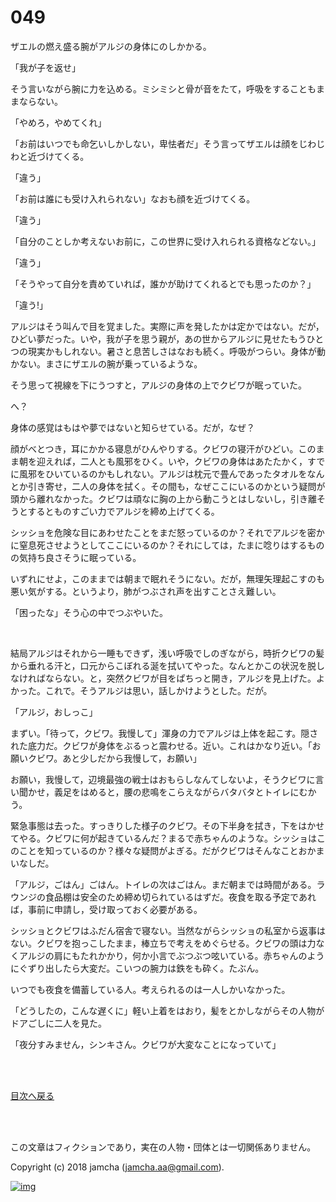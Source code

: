 # 049

ザエルの燃え盛る腕がアルジの身体にのしかかる。  

「我が子を返せ」  

そう言いながら腕に力を込める。ミシミシと骨が音をたて，呼吸をすることもままならない。  

「やめろ，やめてくれ」  

「お前はいつでも命乞いしかしない，卑怯者だ」そう言ってザエルは顔をじわじわと近づけてくる。  

「違う」  

「お前は誰にも受け入れられない」なおも顔を近づけてくる。  

「違う」  

「自分のことしか考えないお前に，この世界に受け入れられる資格などない。」  

「違う」  

「そうやって自分を責めていれば，誰かが助けてくれるとでも思ったのか？」  

「違う!」  

アルジはそう叫んで目を覚ました。実際に声を発したかは定かではない。だが，ひどい夢だった。いや，我が子を思う親が，あの世からアルジに見せたもうひとつの現実かもしれない。暑さと息苦しさはなおも続く。呼吸がつらい。身体が動かない。まさにザエルの腕が乗っているような。  

そう思って視線を下にうつすと，アルジの身体の上でクビワが眠っていた。  

へ？  

身体の感覚はもはや夢ではないと知らせている。だが，なぜ？  

顔がべとつき，耳にかかる寝息がひんやりする。クビワの寝汗がひどい。このまま朝を迎えれば，二人とも風邪をひく。いや，クビワの身体はあたたかく，すでに風邪をひいているのかもしれない。アルジは枕元で畳んであったタオルをなんとか引き寄せ，二人の身体を拭く。その間も，なぜここにいるのかという疑問が頭から離れなかった。クビワは頑なに胸の上から動こうとはしないし，引き離そうとするとものすごい力でアルジを締め上げてくる。  

シッショを危険な目にあわせたことをまだ怒っているのか？それでアルジを密かに窒息死させようとしてここにいるのか？それにしては，たまに唸りはするものの気持ち良さそうに眠っている。  

いずれにせよ，このままでは朝まで眠れそうにない。だが，無理矢理起こすのも悪い気がする。というより，肺がつぶされ声を出すことさえ難しい。  

「困ったな」そう心の中でつぶやいた。  

<br>  

結局アルジはそれから一睡もできず，浅い呼吸でしのぎながら，時折クビワの髪から垂れる汗と，口元からこぼれる涎を拭いてやった。なんとかこの状況を脱しなければならない。と，突然クビワが目をぱちっと開き，アルジを見上げた。よかった。これで。そうアルジは思い，話しかけようとした。だが。  

「アルジ，おしっこ」  

まずい。「待って，クビワ。我慢して」渾身の力でアルジは上体を起こす。隠された底力だ。クビワが身体をぶるっと震わせる。近い。これはかなり近い。「お願いクビワ。あと少しだから我慢して，お願い」  

お願い，我慢して，辺境最強の戦士はおもらしなんてしないよ，そうクビワに言い聞かせ，義足をはめると，腰の悲鳴をこらえながらバタバタとトイレにむかう。  

緊急事態は去った。すっきりした様子のクビワ。その下半身を拭き，下をはかせてやる。クビワに何が起きているんだ？まるで赤ちゃんのような。シッショはこのことを知っているのか？様々な疑問がよぎる。だがクビワはそんなことおかまいなしだ。  

「アルジ，ごはん」ごはん。トイレの次はごはん。まだ朝までは時間がある。ラウンジの食品棚は安全のため締め切られているはずだ。夜食を取る予定であれば，事前に申請し，受け取っておく必要がある。  

シッショとクビワはふだん宿舎で寝ない。当然ながらシッショの私室から返事はない。クビワを抱っこしたまま，棒立ちで考えをめぐらせる。クビワの頭は力なくアルジの肩にもたれかかり，何か小言でぶつぶつ呟いている。赤ちゃんのようにぐずり出したら大変だ。こいつの腕力は鉄をも砕く。たぶん。  

いつでも夜食を備蓄している人。考えられるのは一人しかいなかった。  

「どうしたの，こんな遅くに」軽い上着をはおり，髪をとかしながらその人物がドアごしに二人を見た。  

「夜分すみません，シンキさん。クビワが大変なことになっていて」  

<br>  
<br>  

[目次へ戻る](https://github.com/jamcha-aa/OblivionReports/blob/master/README.md)  

<br>  
<br>  

この文章はフィクションであり，実在の人物・団体とは一切関係ありません。  

Copyright (c) 2018 jamcha (jamcha.aa@gmail.com).  

[![img](http://i.creativecommons.org/l/by-nc-sa/4.0/88x31.png)](http://creativecommons.org/licenses/by-nc-sa/4.0/deed)